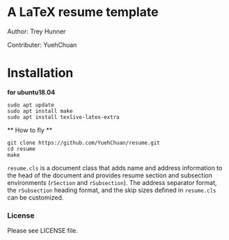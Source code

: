 # A LaTeX resume template

Author: Trey Hunner

Contributer: YuehChuan

Installation
========

**for ubuntu18.04**
```
sudo apt update
sudo apt install make
sudo apt install texlive-latex-extra 

```

** How to fly **
```
git clone https://github.com/YuehChuan/resume.git
cd resume 
make
```
`resume.cls` is a document class that adds name and address information to the
head of the document and provides resume section and subsection environments
(`rSection` and `rSubsection`).  The address separator format, the
`rSubsection` heading format, and the skip sizes defined in `resume.cls` can be
customized.

### License

Please see LICENSE file.
